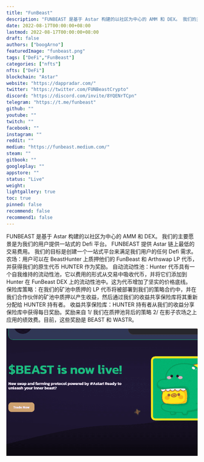 ```yaml
---
title: "FunBeast"
description: "FUNBEAST 是基于 Astar 构建的以社区为中心的 AMM 和 DEX。 我们的主要愿景是为我们的用户提供一站式的 DeFi 平台。 FUNBEAST 提供最低交易"
date: 2022-08-17T00:00:00+08:00
lastmod: 2022-08-17T00:00:00+08:00
draft: false
authors: ["boogArno"]
featuredImage: "funbeast.png"
tags: ["DeFi","FunBeast"]
categories: ["nfts"]
nfts: ["DeFi"]
blockchain: "Astar"
website: "https://dappradar.com/"
twitter: "https://twitter.com/FUNBeastCrypto"
discord: "https://discord.com/invite/8YQENrTCpn"
telegram: "https://t.me/funbeast"
github: ""
youtube: ""
twitch: ""
facebook: ""
instagram: ""
reddit: ""
medium: "https://funbeast.medium.com/"
steam: ""
gitbook: ""
googleplay: ""
appstore: ""
status: "Live"
weight: 
lightgallery: true
toc: true
pinned: false
recommend: false
recommend1: false
---
```

FUNBEAST 是基于 Astar 构建的以社区为中心的 AMM 和 DEX。 我们的主要愿景是为我们的用户提供一站式的 Defi 平台。 FUNBEAST 提供 Astar 链上最低的交易费用。 我们的目标是创建一个一站式平台来满足我们用户的任何 Defi 需求。农场：用户可以在 BeastHunter 上质押他们的 FunBeast 和 Arthswap LP 代币，并获得我们的原生代币 HUNTER 作为奖励。 自动流动性池：Hunter 代币具有一个自我维持的流动性池，它以费用的形式从交易中吸收代币，并将它们添加到 Hunter 在 FunBeast DEX 上的流动性池中。这为代币增加了坚实的价格底线。 保险库策略：在我们的矿池中质押的 LP 代币将被部署到我们的策略合约中，并在我们合作伙伴的矿池中质押以产生收益，然后通过我们的收益共享保险库将其重新分配给 HUNTER 持有者。 收益共享保险库：HUNTER 持有者从我们的收益分享保险库中获得每日奖励。奖励来自 1/ 我们在质押池背后的策略 2/ 在影子农场之上应用的绩效费。目前，这些奖励是 BEAST 和 WASTR。

![funbeast-dapp-defi-astar-image1_7102e9e69042a5c3a499e95d22b5b123](funbeast-dapp-defi-astar-image1_7102e9e69042a5c3a499e95d22b5b123.png)